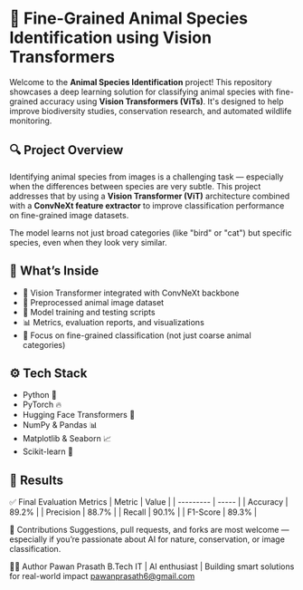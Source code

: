 # 🐾 Fine-Grained Animal Species Identification using Vision Transformers

Welcome to the **Animal Species Identification** project! This repository showcases a deep learning solution for classifying animal species with fine-grained accuracy using **Vision Transformers (ViTs)**. It's designed to help improve biodiversity studies, conservation research, and automated wildlife monitoring.

## 🔍 Project Overview

Identifying animal species from images is a challenging task — especially when the differences between species are very subtle. This project addresses that by using a **Vision Transformer (ViT)** architecture combined with a **ConvNeXt feature extractor** to improve classification performance on fine-grained image datasets.

The model learns not just broad categories (like "bird" or "cat") but specific species, even when they look very similar.

## 🧠 What’s Inside

- 🦾 Vision Transformer integrated with ConvNeXt backbone
- 📸 Preprocessed animal image dataset
- 🧪 Model training and testing scripts
- 📊 Metrics, evaluation reports, and visualizations
- 🔬 Focus on fine-grained classification (not just coarse animal categories)

## ⚙️ Tech Stack

- Python 🐍
- PyTorch 🔥
- Hugging Face Transformers 🤗
- NumPy & Pandas 📊
- Matplotlib & Seaborn 📈
- Scikit-learn 🧪

## 🧪 Results
✅ Final Evaluation Metrics
| Metric    | Value |
| --------- | ----- |
| Accuracy  | 89.2% |
| Precision | 88.7% |
| Recall    | 90.1% |
| F1-Score  | 89.3% |

🙌 Contributions
Suggestions, pull requests, and forks are most welcome — especially if you’re passionate about AI for nature, conservation, or image classification.

🧑‍💻 Author
Pawan Prasath
B.Tech IT | AI enthusiast | Building smart solutions for real-world impact
pawanprasath6@gmail.com
